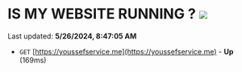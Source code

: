 # IS MY WEBSITE RUNNING ? [![](https://img.shields.io/static/v1?label=Sponsor&message=%E2%9D%A4&logo=GitHub&color=%23fe8e86)](https://github.com/sponsors/<username>)

Last updated: **5/26/2024, 8:47:05 AM**

- `GET` [https://youssefservice.me](https://youssefservice.me) - **Up** (169ms)
